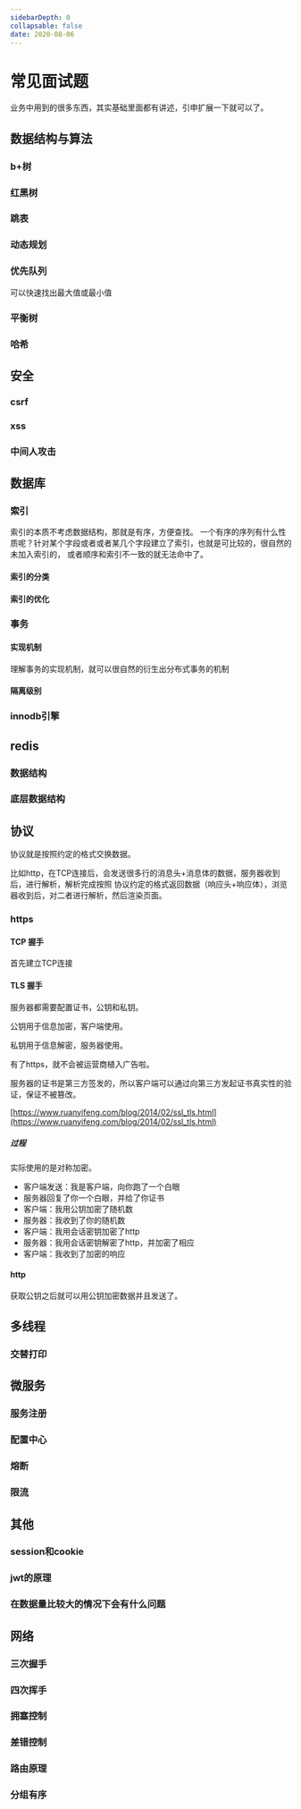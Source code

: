 ```yaml
---
sidebarDepth: 0
collapsable: false
date: 2020-08-06
---
```


# 常见面试题

业务中用到的很多东西，其实基础里面都有讲述，引申扩展一下就可以了。

## 数据结构与算法

### b+树

### 红黑树

### 跳表

### 动态规划

### 优先队列

可以快速找出最大值或最小值

### 平衡树

### 哈希

## 安全

### csrf

### xss

### 中间人攻击

## 数据库

### 索引

索引的本质不考虑数据结构，那就是有序，方便查找。
一个有序的序列有什么性质呢？针对某个字段或者或者某几个字段建立了索引，也就是可比较的，很自然的未加入索引的，
或者顺序和索引不一致的就无法命中了。

#### 索引的分类

#### 索引的优化

### 事务

#### 实现机制

理解事务的实现机制，就可以很自然的衍生出分布式事务的机制

#### 隔离级别

### innodb引擎

## redis

### 数据结构

### 底层数据结构

## 协议

协议就是按照约定的格式交换数据。

比如http，在TCP连接后，会发送很多行的消息头+消息体的数据，服务器收到后，进行解析，解析完成按照
协议约定的格式返回数据（响应头+响应体），浏览器收到后，对二者进行解析，然后渲染页面。

### https

#### TCP 握手

首先建立TCP连接

#### TLS 握手

服务器都需要配置证书，公钥和私钥。

公钥用于信息加密，客户端使用。

私钥用于信息解密，服务器使用。

有了https，就不会被运营商植入广告啦。

服务器的证书是第三方签发的，所以客户端可以通过向第三方发起证书真实性的验证，保证不被篡改。

[https://www.ruanyifeng.com/blog/2014/02/ssl_tls.html](https://www.ruanyifeng.com/blog/2014/02/ssl_tls.html)

##### 过程

实际使用的是对称加密。

- 客户端发送：我是客户端，向你跑了一个白眼
- 服务器回复了你一个白眼，并给了你证书
- 客户端：我用公钥加密了随机数
- 服务器：我收到了你的随机数
- 客户端：我用会话密钥加密了http
- 服务器：我用会话密钥解密了http，并加密了相应
- 客户端：我收到了加密的响应





#### http

获取公钥之后就可以用公钥加密数据并且发送了。

## 多线程

### 交替打印

## 微服务

### 服务注册

### 配置中心

### 熔断

### 限流

## 其他

### session和cookie

### jwt的原理

### 在数据量比较大的情况下会有什么问题

## 网络

### 三次握手

### 四次挥手

### 拥塞控制

### 差错控制

### 路由原理

### 分组有序
